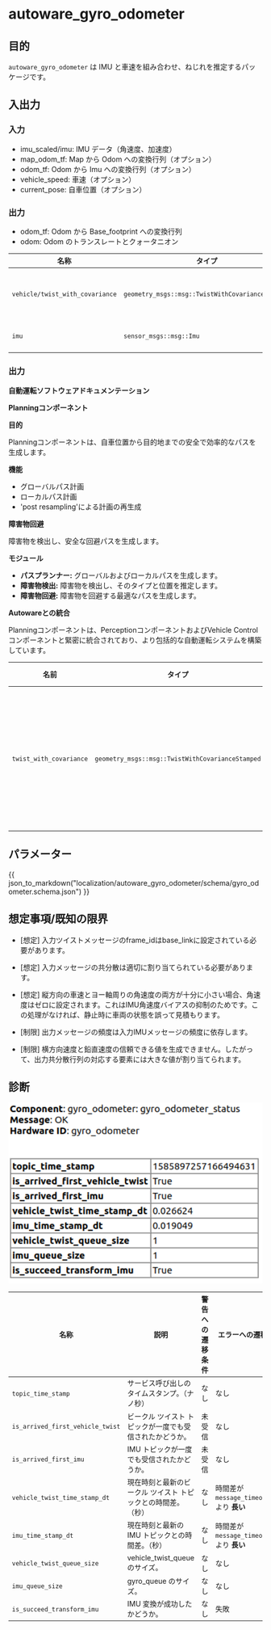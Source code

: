 # autoware_gyro_odometer

## 目的

`autoware_gyro_odometer` は IMU と車速を組み合わせ、ねじれを推定するパッケージです。

## 入出力

### 入力
- imu_scaled/imu: IMU データ（角速度、加速度）
- map_odom_tf: Map から Odom への変換行列（オプション）
- odom_tf: Odom から Imu への変換行列（オプション）
- vehicle_speed: 車速（オプション）
- current_pose: 自車位置（オプション）

### 出力
- odom_tf: Odom から Base_footprint への変換行列
- odom: Odom のトランスレートとクォータニオン

| 名称                           | タイプ                                          | 説明                                                           |
| ------------------------------- | ----------------------------------------------- | ----------------------------------------------------------- |
| `vehicle/twist_with_covariance` | `geometry_msgs::msg::TwistWithCovarianceStamped` | Fahrzeugから得られる共分散付きねじり                       |
| `imu`                           | `sensor_msgs::msg::Imu`                         | センサーから得られる IMU                                    |

### 出力

**自動運転ソフトウェアドキュメンテーション**

**Planningコンポーネント**

**目的**

Planningコンポーネントは、自車位置から目的地までの安全で効率的なパスを生成します。

**機能**

- グローバルパス計画
- ローカルパス計画
- 'post resampling'による計画の再生成

**障害物回避**

障害物を検出し、安全な回避パスを生成します。

**モジュール**

- **パスプランナー:** グローバルおよびローカルパスを生成します。
- **障害物検出:** 障害物を検出し、そのタイプと位置を推定します。
- **障害物回避:** 障害物を回避する最適なパスを生成します。

**Autowareとの統合**

Planningコンポーネントは、PerceptionコンポーネントおよびVehicle Controlコンポーネントと緊密に統合されており、より包括的な自動運転システムを構築しています。

| 名前                    | タイプ                                           | 説明                           |
| ----------------------- | ------------------------------------------------ | ------------------------------- |
| `twist_with_covariance` | `geometry_msgs::msg::TwistWithCovarianceStamped` | 共分散付きの推定されたひねり |

## パラメーター

{{ json_to_markdown("localization/autoware_gyro_odometer/schema/gyro_odometer.schema.json") }}

## 想定事項/既知の限界

- [想定] 入力ツイストメッセージのframe_idはbase_linkに設定されている必要があります。

- [想定] 入力メッセージの共分散は適切に割り当てられている必要があります。

- [想定] 縦方向の車速とヨー軸周りの角速度の両方が十分に小さい場合、角速度はゼロに設定されます。これはIMU角速度バイアスの抑制のためです。この処理がなければ、静止時に車両の状態を誤って見積もります。

- [制限] 出力メッセージの頻度は入力IMUメッセージの頻度に依存します。

- [制限] 横方向速度と鉛直速度の信頼できる値を生成できません。したがって、出力共分散行列の対応する要素には大きな値が割り当てられます。

## 診断

<img src="./media/diagnostic.png" alt="drawing" width="600"/>

| 名称                             | 説明                                                                               | 警告への遷移条件 | エラーへの遷移条件                     |
| -------------------------------- | ----------------------------------------------------------------------------------------- | ------------------------------- | ------------------------------------------------- |
| `topic_time_stamp`               | サービス呼び出しのタイムスタンプ。（ナノ秒）                                        | なし                            | なし                                              |
| `is_arrived_first_vehicle_twist` | ビークル ツイスト トピックが一度でも受信されたかどうか。                            | 未受信                          | なし                                              |
| `is_arrived_first_imu`           | IMU トピックが一度でも受信されたかどうか。                                        | 未受信                          | なし                                              |
| `vehicle_twist_time_stamp_dt`    | 現在時刻と最新のビークル ツイスト トピックとの時間差。（秒） | なし                            | 時間差が `message_timeout_sec` より **長い**       |
| `imu_time_stamp_dt`              | 現在時刻と最新の IMU トピックとの時間差。（秒）                                    | なし                            | 時間差が `message_timeout_sec` より **長い**       |
| `vehicle_twist_queue_size`       | vehicle_twist_queue のサイズ。                                                          | なし                            | なし                                              |
| `imu_queue_size`                 | gyro_queue のサイズ。                                                                   | なし                            | なし                                              |
| `is_succeed_transform_imu`       | IMU 変換が成功したかどうか。                                                      | なし                            | 失敗                                            |

